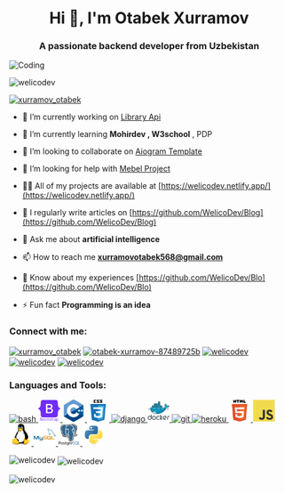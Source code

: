 <h1 align="center">Hi 👋, I'm Otabek Xurramov</h1>
<h3 align="center">A passionate backend developer from Uzbekistan</h3>
<img src="https://media3.giphy.com/media/qgQUggAC3Pfv687qPC/giphy.gif" alt="Coding" width="400">

<p align="left"> <img src="https://komarev.com/ghpvc/?username=welicodev&label=Profile%20views&color=0e75b6&style=flat" alt="welicodev" /> </p>

<p align="left"> <a href="https://twitter.com/xurramov_otabek" target="blank"><img src="https://img.shields.io/twitter/follow/xurramov_otabek?logo=twitter&style=for-the-badge" alt="xurramov_otabek" /></a> </p>

- 🔭 I’m currently working on [Library Api](https://github.com/WelicoDev/LIbrary)

- 🌱 I’m currently learning **Mohirdev , W3school** , PDP

- 👯 I’m looking to collaborate on [Aiogram Template](https://github.com/WelicoDev/Aiogram-Template)

- 🤝 I’m looking for help with [Mebel Project](https://github.com/WelicoDev/Mebel_Project)

- 👨‍💻 All of my projects are available at [https://welicodev.netlify.app/](https://welicodev.netlify.app/)

- 📝 I regularly write articles on [https://github.com/WelicoDev/Blog](https://github.com/WelicoDev/Blog)

- 💬 Ask me about **artificial intelligence**

- 📫 How to reach me **xurramovotabek568@gmail.com**

- 📄 Know about my experiences [https://github.com/WelicoDev/Blo](https://github.com/WelicoDev/Blo)

- ⚡ Fun fact **Programming is an idea**

<h3 align="left">Connect with me:</h3>
<p align="left">
<a href="https://twitter.com/xurramov_otabek" target="blank"><img align="center" src="https://raw.githubusercontent.com/rahuldkjain/github-profile-readme-generator/master/src/images/icons/Social/twitter.svg" alt="xurramov_otabek" height="30" width="40" /></a>
<a href="https://linkedin.com/in/otabek-xurramov-87489725b" target="blank"><img align="center" src="https://raw.githubusercontent.com/rahuldkjain/github-profile-readme-generator/master/src/images/icons/Social/linked-in-alt.svg" alt="otabek-xurramov-87489725b" height="30" width="40" /></a>
<a href="https://fb.com/welicodev" target="blank"><img align="center" src="https://raw.githubusercontent.com/rahuldkjain/github-profile-readme-generator/master/src/images/icons/Social/facebook.svg" alt="welicodev" height="30" width="40" /></a>
<a href="https://instagram.com/welicodev" target="blank"><img align="center" src="https://raw.githubusercontent.com/rahuldkjain/github-profile-readme-generator/master/src/images/icons/Social/instagram.svg" alt="welicodev" height="30" width="40" /></a>
<a href="https://www.youtube.com/c/welicodev" target="blank"><img align="center" src="https://raw.githubusercontent.com/rahuldkjain/github-profile-readme-generator/master/src/images/icons/Social/youtube.svg" alt="welicodev" height="30" width="40" /></a>
</p>

<h3 align="left">Languages and Tools:</h3>
<p align="left"> <a href="https://www.gnu.org/software/bash/" target="_blank" rel="noreferrer"> <img src="https://www.vectorlogo.zone/logos/gnu_bash/gnu_bash-icon.svg" alt="bash" width="40" height="40"/> </a> <a href="https://getbootstrap.com" target="_blank" rel="noreferrer"> <img src="https://raw.githubusercontent.com/devicons/devicon/master/icons/bootstrap/bootstrap-plain-wordmark.svg" alt="bootstrap" width="40" height="40"/> </a> <a href="https://www.w3schools.com/cpp/" target="_blank" rel="noreferrer"> <img src="https://raw.githubusercontent.com/devicons/devicon/master/icons/cplusplus/cplusplus-original.svg" alt="cplusplus" width="40" height="40"/> </a> <a href="https://www.w3schools.com/css/" target="_blank" rel="noreferrer"> <img src="https://raw.githubusercontent.com/devicons/devicon/master/icons/css3/css3-original-wordmark.svg" alt="css3" width="40" height="40"/> </a> <a href="https://www.djangoproject.com/" target="_blank" rel="noreferrer"> <img src="https://cdn.worldvectorlogo.com/logos/django.svg" alt="django" width="40" height="40"/> </a> <a href="https://www.docker.com/" target="_blank" rel="noreferrer"> <img src="https://raw.githubusercontent.com/devicons/devicon/master/icons/docker/docker-original-wordmark.svg" alt="docker" width="40" height="40"/> </a> <a href="https://git-scm.com/" target="_blank" rel="noreferrer"> <img src="https://www.vectorlogo.zone/logos/git-scm/git-scm-icon.svg" alt="git" width="40" height="40"/> </a> <a href="https://heroku.com" target="_blank" rel="noreferrer"> <img src="https://www.vectorlogo.zone/logos/heroku/heroku-icon.svg" alt="heroku" width="40" height="40"/> </a> <a href="https://www.w3.org/html/" target="_blank" rel="noreferrer"> <img src="https://raw.githubusercontent.com/devicons/devicon/master/icons/html5/html5-original-wordmark.svg" alt="html5" width="40" height="40"/> </a> <a href="https://developer.mozilla.org/en-US/docs/Web/JavaScript" target="_blank" rel="noreferrer"> <img src="https://raw.githubusercontent.com/devicons/devicon/master/icons/javascript/javascript-original.svg" alt="javascript" width="40" height="40"/> </a> <a href="https://www.linux.org/" target="_blank" rel="noreferrer"> <img src="https://raw.githubusercontent.com/devicons/devicon/master/icons/linux/linux-original.svg" alt="linux" width="40" height="40"/> </a> <a href="https://www.mysql.com/" target="_blank" rel="noreferrer"> <img src="https://raw.githubusercontent.com/devicons/devicon/master/icons/mysql/mysql-original-wordmark.svg" alt="mysql" width="40" height="40"/> </a> <a href="https://www.postgresql.org" target="_blank" rel="noreferrer"> <img src="https://raw.githubusercontent.com/devicons/devicon/master/icons/postgresql/postgresql-original-wordmark.svg" alt="postgresql" width="40" height="40"/> </a> <a href="https://www.python.org" target="_blank" rel="noreferrer"> <img src="https://raw.githubusercontent.com/devicons/devicon/master/icons/python/python-original.svg" alt="python" width="40" height="40"/> </a> </p>

<p><img align="left" src="https://github-readme-stats.vercel.app/api/top-langs?username=welicodev&show_icons=true&locale=en&layout=compact" alt="welicodev" /></p>

<p>&nbsp;<img align="center" src="https://github-readme-stats.vercel.app/api?username=welicodev&show_icons=true&locale=en" alt="welicodev" /></p>

<p><img align="center" src="https://github-readme-streak-stats.herokuapp.com/?user=welicodev&" alt="welicodev" /></p>
